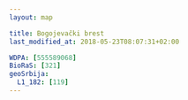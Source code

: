 ```yaml
---
layout: map

title: Bogojevački brest
last_modified_at: 2018-05-23T08:07:31+02:00

WDPA: [555589068]
BioRaS: [321]
geoSrbija:
  L1_182: [119]
---
```

